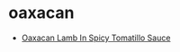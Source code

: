 # oaxacan

 * [Oaxacan Lamb In Spicy Tomatillo Sauce](index/o/oaxacan-lamb-in-spicy-tomatillo-sauce-242339.json)
